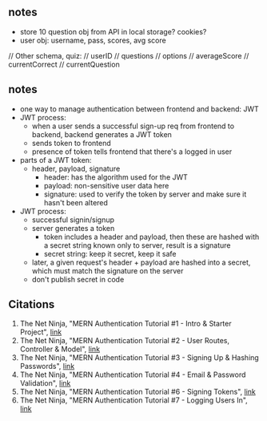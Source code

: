 ## notes 
- store 10 question obj from API in local storage? cookies? 
- user obj: username, pass, scores, avg score 

// Other schema, quiz: 
// userID
// questions 
// options
// averageScore
// currentCorrect
// currentQuestion

## notes 
- one way to manage authentication between frontend and backend: JWT 
- JWT process: 
  - when a user sends a successful sign-up req from frontend to backend, backend generates a JWT token 
  - sends token to frontend 
  - presence of token tells frontend that there's a logged in user 
- parts of a JWT token: 
  - header, payload, signature 
    - header: has the algorithm used for the JWT 
    - payload: non-sensitive user data here
    - signature: used to verify the token by server and make sure it hasn't been altered 
- JWT process: 
  - successful signin/signup
  - server generates a token
    - token includes a header and payload, then these are hashed with a secret string known only to server, result is a signature 
    - secret string: keep it secret, keep it safe 
  - later, a given request's header + payload are hashed into a secret, which must match the signature on the server 
  - don't publish secret in code 


## Citations 
1. The Net Ninja, "MERN Authentication Tutorial #1 - Intro & Starter Project", [link](https://www.youtube.com/watch?v=WsRBmwNkv3Q&list=PL4cUxeGkcC9g8OhpOZxNdhXggFz2lOuCT)
2. The Net Ninja, "MERN Authentication Tutorial #2 - User Routes, Controller & Model", [link](https://www.youtube.com/watch?v=b5LDOW8WJ9A&list=PL4cUxeGkcC9g8OhpOZxNdhXggFz2lOuCT&index=2)
3. The Net Ninja, "MERN Authentication Tutorial #3 - Signing Up & Hashing Passwords", [link](https://www.youtube.com/watch?v=mjZIv4ey0ps&list=PL4cUxeGkcC9g8OhpOZxNdhXggFz2lOuCT&index=3)
4. The Net Ninja, "MERN Authentication Tutorial #4 - Email & Password Validation", [link](https://www.youtube.com/watch?v=sRFI6L0a38E&list=PL4cUxeGkcC9g8OhpOZxNdhXggFz2lOuCT&index=4)
5. The Net Ninja, "MERN Authentication Tutorial #6 - Signing Tokens", [link](https://www.youtube.com/watch?v=MsudBMepwO8&list=PL4cUxeGkcC9g8OhpOZxNdhXggFz2lOuCT&index=6)
6. The Net Ninja, "MERN Authentication Tutorial #7 - Logging Users In", [link](https://www.youtube.com/watch?v=Jdt0mygy-74&list=PL4cUxeGkcC9g8OhpOZxNdhXggFz2lOuCT&index=7)